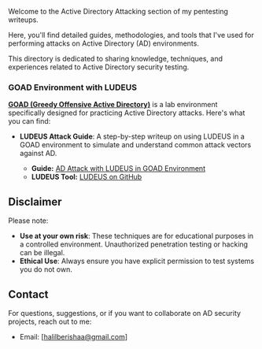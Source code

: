 Welcome to the Active Directory Attacking section of my pentesting writeups. 

Here, you'll find detailed guides, methodologies, and tools that I've used for performing attacks on Active Directory (AD) environments. 

This directory is dedicated to sharing knowledge, techniques, and experiences related to Active Directory security testing. 
### GOAD Environment with LUDEUS

**[GOAD (Greedy Offensive Active Directory)](https://github.com/fox-it/goad)** is a lab environment specifically designed for practicing Active Directory attacks. Here's what you can find:

- **LUDEUS Attack Guide**: A step-by-step writeup on using LUDEUS in a GOAD environment to simulate and understand common attack vectors against AD. 

  - **Guide:** [AD Attack with LUDEUS in GOAD Environment](link-to-your-writeup.md)
  - **LUDEUS Tool:** [LUDEUS on GitHub](link-to-ludeus-repo)

## Disclaimer

Please note:

- **Use at your own risk**: These techniques are for educational purposes in a controlled environment. Unauthorized penetration testing or hacking can be illegal.
- **Ethical Use**: Always ensure you have explicit permission to test systems you do not own.

## Contact

For questions, suggestions, or if you want to collaborate on AD security projects, reach out to me:

- Email: [halilberishaa@gmail.com]
